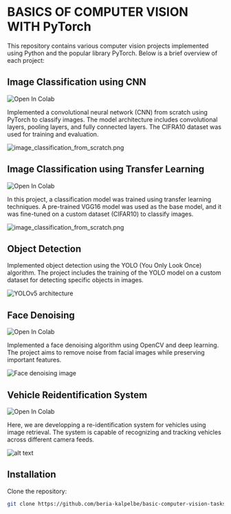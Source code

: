 # BASICS OF COMPUTER VISION WITH PyTorch

This repository contains various computer vision projects implemented using Python and the popular library PyTorch. Below is a brief overview of each project:

## Image Classification using CNN
<a src="https://colab.research.google.com/drive/1n4RcAcw0uMODD4nHE8P2QF9Lr_SVf1QF?usp=sharing">
   <img src="https://colab.research.google.com/assets/colab-badge.svg" alt="Open In Colab" alt="Open In Colab"/>
</a>

Implemented a convolutional neural network (CNN) from scratch using PyTorch to classify images. The model architecture includes convolutional layers, pooling layers, and fully connected layers. The CIFRA10 dataset was used for training and evaluation.

![image_classification_from_scratch.png](https://miro.medium.com/max/1100/1*SZnidBt7CQ4Xqcag6rd8Ew.png)

## Image Classification using Transfer Learning
<a src="https://drive.google.com/file/d/10D1i75sMBp7aaNdg9VpGlNbNXzz88EY4/view?usp=sharing">
   <img src="https://colab.research.google.com/assets/colab-badge.svg" alt="Open In Colab" alt="Open In Colab"/>
</a>

In this project, a classification model was trained using transfer learning techniques. A pre-trained VGG16 model was used as the base model, and it was fine-tuned on a custom dataset (CIFAR10) to classify images.

![image_classification_from_scratch.png](https://miro.medium.com/v2/resize:fit:1400/1*NNifzsJ7tD2kAfBXt3AzEg.png)

## Object Detection

Implemented object detection using the YOLO (You Only Look Once) algorithm. The project includes the training of the YOLO model on a custom dataset for detecting specific objects in images.

![YOLOv5 architecture](https://deci.ai/wp-content/uploads/2022/11/yolov6-yolov5-yolox-blog-header.jpg)

## Face Denoising
<a src="https://colab.research.google.com/drive/1tyLJVYecmgGOZcxWjyv-gbal7ZMv3P7t?usp=sharing">
   <img src="https://colab.research.google.com/assets/colab-badge.svg" alt="Open In Colab" alt="Open In Colab"/>
</a>

Implemented a face denoising algorithm using OpenCV and deep learning. The project aims to remove noise from facial images while preserving important features.

![Face denoising image](https://media.springernature.com/m685/springer-static/image/art%3A10.1007%2Fs42979-022-01042-y/MediaObjects/42979_2022_1042_Fig12_HTML.png)

## Vehicle Reidentification System

<a src="https://drive.google.com/file/d/1G0Xe140_26WGiYzRV7Z3YCVPIfYhXkvW/view?usp=sharing">
   <img src="https://colab.research.google.com/assets/colab-badge.svg" alt="Open In Colab" alt="Open In Colab"/>
</a>

Here, we are developping a re-identification system for vehicles using image retrieval. The system is capable of recognizing and tracking vehicles across different camera feeds.

![alt text](https://production-media.paperswithcode.com/tasks/vehicleReID_KT5l9ol.jpg)

## Installation

Clone the repository:

   ```bash
   git clone https://github.com/beria-kalpelbe/basic-computer-vision-tasks.git